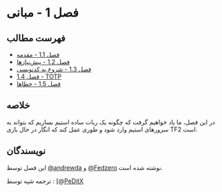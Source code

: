 # فصل 1 - مبانی

## فهرست مطالب

- [فصل 1.1 - مقدمه](./Chapter%201.1%20-%20Introduction)
- [فصل 1.2 - پیش‌نیازها](./Chapter%201.2%20-%20Prerequisites)
- [فصل 1.3 - شروع به کدنویسی](./Chapter%201.3%20-%20Starting%20to%20Code)
- [فصل 1.4 - TOTP](./Chapter%201.4%20-%20TOTP)
- [فصل 1.5 - خطاها](./Chapter%201.5%20-%20Errors)

## خلاصه

در این فصل، ما یاد خواهیم گرفت که چگونه یک ربات ساده استیم بسازیم که
بتواند به سرورهای استیم وارد شود و طوری عمل کند که انگار در حال بازی TF2 است.

## نویسندگان

این فصل توسط [@andrewda](https://github.com/andrewda) و
[@Fedzero](https://github.com/Fedzero) نوشته شده است.

ترجمه شپه توسط : [@[PeDitX](https://github.com/peditx)
